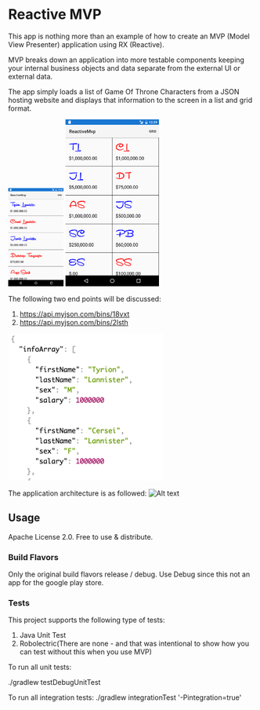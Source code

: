 # Reactive MVP
This app is nothing more than an example of how to create an MVP (Model View Presenter) application using RX (Reactive).

MVP breaks down an application into more testable components keeping your internal business objects and data separate from
the external UI or external data.

The app simply loads a list of Game Of Throne Characters from a JSON hosting website and displays that information to the
screen in a list and grid format. 

![Alt text](/doc/list_ui.png?raw=true "JSON")
![Alt text](/doc/grid_ui2.png?raw=true "JSON")

The following two end points will be discussed:

1. https://api.myjson.com/bins/18vxt
2. https://api.myjson.com/bins/2lsth

![Alt text](/doc/json_data_screenshot2.png?raw=true "JSON")

The application architecture is as followed: 
![Alt text](/doc/Reactive_MVP.png?raw=true "App MVP Architecture")

## Usage

Apache License 2.0. Free to use & distribute.

### Build Flavors

Only the original build flavors release / debug. Use Debug since this
not an app for the google play store.

### Tests

This project supports the following type of tests:

1. Java Unit Test
2. Robolectric(There are none - and that was intentional to show how you can test without this when you use MVP)

To run all unit tests:

./gradlew testDebugUnitTest

To run all integration tests:
./gradlew integrationTest '-Pintegration=true'